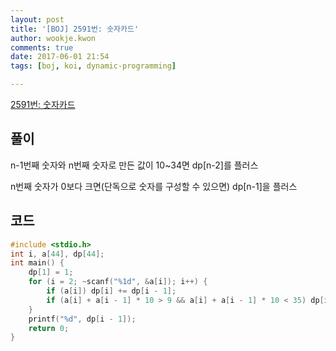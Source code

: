 ```yaml
---
layout: post
title: '[BOJ] 2591번: 숫자카드'
author: wookje.kwon
comments: true
date: 2017-06-01 21:54
tags: [boj, koi, dynamic-programming]

---
```


[2591번: 숫자카드](https://www.acmicpc.net/problem/2591)

## 풀이

n-1번째 숫자와 n번째 숫자로 만든 값이 10~34면 dp[n-2]를 플러스

n번째 숫자가 0보다 크면(단독으로 숫자를 구성할 수 있으면) dp[n-1]을 플러스

## 코드

```cpp
#include <stdio.h>
int i, a[44], dp[44];
int main() {
	dp[1] = 1;
	for (i = 2; ~scanf("%1d", &a[i]); i++) {
		if (a[i]) dp[i] += dp[i - 1];
		if (a[i] + a[i - 1] * 10 > 9 && a[i] + a[i - 1] * 10 < 35) dp[i] += dp[i - 2];
	}
	printf("%d", dp[i - 1]);
	return 0;
}
```